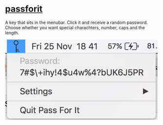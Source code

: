 # [passforit](https://passfor.it)
A key that sits in the menubar. Click it and receive a random password. Choose whether you want special charachters, number, caps and the length.

![Screen Shot](Screen_shot.png)
